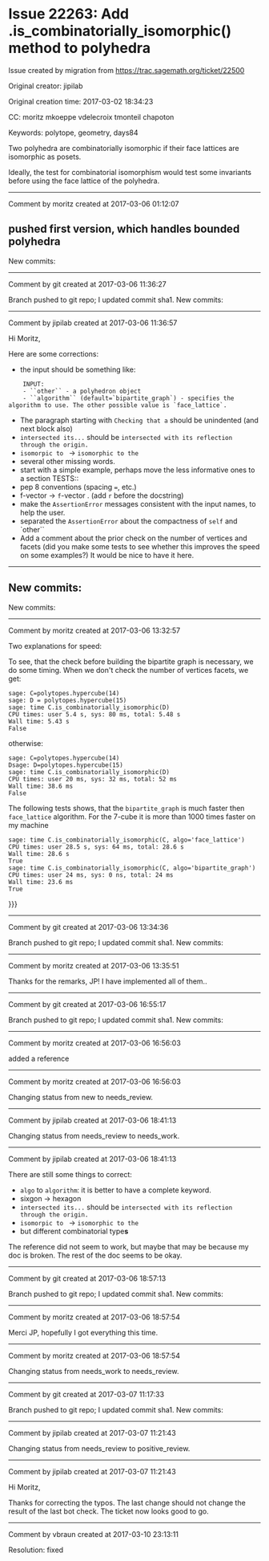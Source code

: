 # Issue 22263: Add .is_combinatorially_isomorphic() method to polyhedra

Issue created by migration from https://trac.sagemath.org/ticket/22500

Original creator: jipilab

Original creation time: 2017-03-02 18:34:23

CC:  moritz mkoeppe vdelecroix tmonteil chapoton

Keywords: polytope, geometry, days84

Two polyhedra are combinatorially isomorphic if their face lattices are isomorphic as posets.

Ideally, the test for combinatorial isomorphism would test some invariants before using the face lattice of the polyhedra.


---

Comment by moritz created at 2017-03-06 01:12:07

pushed first version, which handles bounded polyhedra
----
New commits:


---

Comment by git created at 2017-03-06 11:36:27

Branch pushed to git repo; I updated commit sha1. New commits:


---

Comment by jipilab created at 2017-03-06 11:36:57

Hi Moritz,

Here are some corrections:

 - the input should be something like:


```
    INPUT:
    - ``other`` - a polyhedron object
    - ``algorithm`` (default=`bipartite_graph`) - specifies the algorithm to use. The other possible value is `face_lattice`.
```


 - The paragraph starting with `Checking that a` should be unindented (and next block also)
 - `intersected its...` should be `intersected with its reflection through the origin.`
 - `isomorpic to ` -> `isomorphic to the`
 - several other missing words.
 - start with a simple example, perhaps move the less informative ones to a section TESTS::
 - pep 8 conventions (spacing ` = `, etc.)
 - f-vector -> `f`-vector .  (add `r` before the docstring)
 - make the `AssertionError` messages consistent with the input names, to help the user.
 - separated the `AssertionError` about the compactness of `self` and `other``
 - Add a comment about the prior check on the number of vertices and facets (did you make some tests to see whether this improves the speed on some examples?) It would be nice to have it here.
----
New commits:
----
New commits:


---

Comment by moritz created at 2017-03-06 13:32:57

Two explanations for speed:

To see, that the check before building the bipartite graph is necessary, we do some timing.
When we don't check the number of vertices facets, we get:


```
sage: C=polytopes.hypercube(14)
sage: D = polytopes.hypercube(15)
sage: time C.is_combinatorially_isomorphic(D)
CPU times: user 5.4 s, sys: 80 ms, total: 5.48 s
Wall time: 5.43 s
False
```


otherwise:


```
sage: C=polytopes.hypercube(14)
Dsage: D=polytopes.hypercube(15)
sage: time C.is_combinatorially_isomorphic(D)
CPU times: user 20 ms, sys: 32 ms, total: 52 ms
Wall time: 38.6 ms
False
```


The following tests shows, that the  `bipartite_graph` is much faster then `face_lattice` algorithm. For the 7-cube it is more than 1000 times faster on my machine


```
sage: time C.is_combinatorially_isomorphic(C, algo='face_lattice')
CPU times: user 28.5 s, sys: 64 ms, total: 28.6 s
Wall time: 28.6 s
True
sage: time C.is_combinatorially_isomorphic(C, algo='bipartite_graph')
CPU times: user 24 ms, sys: 0 ns, total: 24 ms
Wall time: 23.6 ms
True
```

}}}


---

Comment by git created at 2017-03-06 13:34:36

Branch pushed to git repo; I updated commit sha1. New commits:


---

Comment by moritz created at 2017-03-06 13:35:51

Thanks for the remarks, JP! 
I have implemented all of them..


---

Comment by git created at 2017-03-06 16:55:17

Branch pushed to git repo; I updated commit sha1. New commits:


---

Comment by moritz created at 2017-03-06 16:56:03

added a reference


---

Comment by moritz created at 2017-03-06 16:56:03

Changing status from new to needs_review.


---

Comment by jipilab created at 2017-03-06 18:41:13

Changing status from needs_review to needs_work.


---

Comment by jipilab created at 2017-03-06 18:41:13

There are still some things to correct:

 - `algo` to `algorithm`: it is better to have a complete keyword.
 - sixgon -> hexagon
 - `intersected its...` should be `intersected with its reflection through the origin.`
 - `isomorpic to ` -> `isomorphic to the`
 - but different combinatorial type**s**

The reference did not seem to work, but maybe that may be because my doc is broken. The rest of the doc seems to be okay.


---

Comment by git created at 2017-03-06 18:57:13

Branch pushed to git repo; I updated commit sha1. New commits:


---

Comment by moritz created at 2017-03-06 18:57:54

Merci JP, hopefully I got everything this time.


---

Comment by moritz created at 2017-03-06 18:57:54

Changing status from needs_work to needs_review.


---

Comment by git created at 2017-03-07 11:17:33

Branch pushed to git repo; I updated commit sha1. New commits:


---

Comment by jipilab created at 2017-03-07 11:21:43

Changing status from needs_review to positive_review.


---

Comment by jipilab created at 2017-03-07 11:21:43

Hi Moritz,

Thanks for correcting the typos. The last change should not change the result of the last bot check. The ticket now looks good to go.


---

Comment by vbraun created at 2017-03-10 23:13:11

Resolution: fixed
